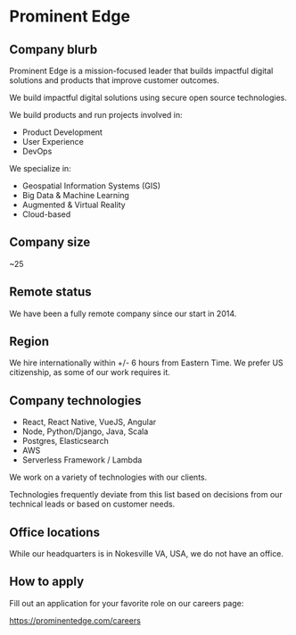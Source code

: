 # Prominent Edge

## Company blurb

Prominent Edge is a mission-focused leader that builds impactful digital solutions and products that improve customer outcomes.

We build impactful digital solutions using secure open source technologies.

We build products and run projects involved in:

- Product Development
- User Experience
- DevOps

We specialize in:

- Geospatial Information Systems (GIS)
- Big Data & Machine Learning
- Augmented & Virtual Reality
- Cloud-based

## Company size

~25

## Remote status

We have been a fully remote company since our start in 2014.

## Region

We hire internationally within +/- 6 hours from Eastern Time.
We prefer US citizenship, as some of our work requires it.

## Company technologies

- React, React Native, VueJS, Angular
- Node, Python/Django, Java, Scala
- Postgres, Elasticsearch
- AWS
- Serverless Framework / Lambda

We work on a variety of technologies with our clients.

Technologies frequently deviate from this list based on decisions from our technical leads or based on customer needs.

## Office locations

While our headquarters is in Nokesville VA, USA, we do not have an office.

## How to apply

Fill out an application for your favorite role on our careers page:

https://prominentedge.com/careers
